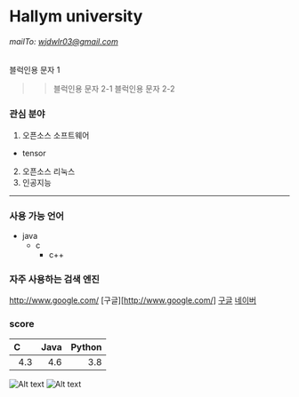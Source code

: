 # Hallym university
###### mailTo: wjdwlr03@gmail.com

블럭인용 문자 1
>> 블럭인용 문자 2-1
>> 블럭인용 문자 2-2

### 관심 분야
1. 오픈소스 소프트웨어
  * tensor
2. 오픈소스 리눅스
3. 인공지능
---

### 사용 가능 언어
+ java
  + c
    + c++

### 자주 사용하는 검색 엔진
http://www.google.com/
[구글][http://www.google.com/]
[구글][googlelink]
[네이버][naverlink]

[naverlink]:http://www.naver.com/
[googlelink]:http://www.google.com/

### score
|C&nbsp;&nbsp;&nbsp;&nbsp;&nbsp;|Java|Python|
|---:|---:|---:|
|4.3|4.6|3.8|

![Alt text](/img/to/KakaoTalk_20201225_234933857.jpg)
![Alt text](/img/to/KakaoTalk_20201225_234933857.jpg "so tired")
